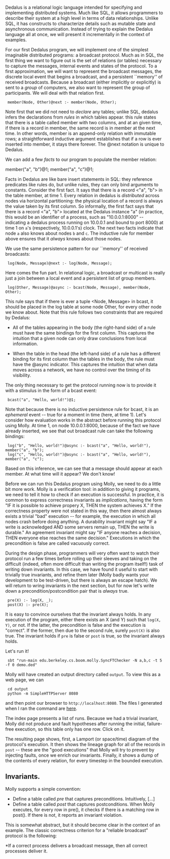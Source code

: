 Dedalus is a relational logic language intended for specifying and implementing distributed systems.
Much like SQL, it allows programmers to describe their system at a high level in terms of data relationships.
Unlike SQL, it has constructs to characterize details such as mutable state and asynchronous communication.  Instead of trying to explain the Dedalus language all at once, we will present it incrementally in the context of
examples.

For our first Dedalus program, we will implement one of the simplest imaginable distributed programs: a broadcast protocol.
Much as in SQL, the first thing we want to figure out is the set of relations (or tables) necessary to capture the
messages, internal events and states of the protocol.  To a first approximation, we will want to represent the broadcast messages,
the discrete local event that begins a broadcast, and a persistent ``memory'' of received broadcasts.  Because a broadcast
(either implicitly or explicitly) is sent to a *group* of computers, we also want to represent the group of participants.
We will deal with that relation first.

     member(Node, Other)@next :- member(Node, Other);

Note first that we did not need to *declare* any tables; unlike SQL, dedalus infers the declarations from *rules* in which tables appear.
this rule states that there is a table called member with two columns, and at an given time, if there is a record in member, the same record
is in member at the next time.  In other words, member is an append-only relation with immutable rows; a straightforward
inductive argument establishes that if a row is ever inserted into member, it stays there forever.  The @next notation is unique to Dedalus.


We can add a few *facts* to our program to populate the member relation:

member("a", "b")@1;
member("a", "c")@1;



Facts in Dedalus are like bare insert statements in SQL: they reference predicates like rules do, but unlike rules,
they can only bind arguments to constants.  Consider the first fact.  It says that there is a record <"a", "b">
in the table member, at time 1.  Every relation in dedalus is *distributed* across nodes via horizontal partitioning:
the physical location of a record is always the value taken by its first column.  So informally, the first fact says that
there is a record <"a", "b"> located at the Dedalus instance "a" (in practice, this would be an identifier of a process, such as "10.0.0.1:8000" -- indicating a dedalus process running on 10.0.0.1 and bound to port 8000)
at time 1 on `a`'s (respectively, 10.0.0.1's) clock.  The next two facts indicate that node `a` also knows about nodes `b` and `c`.
The inductive rule for member above ensures that it *always* knows about those nodes.


We use the same persistence pattern for our ``memory'' of received broadcasts:

     log(Node, Message)@next :- log(Node, Message);

Here comes the fun part.  In relational logic, a broadcast or multicast is really just a join between a local event and a persistent
list of group members.

     log(Other, Message)@async :- bcast(Node, Message), member(Node, Other);

This rule says that if there is ever a tuple <Node, Message> in bcast, it should be placed in the log table at some node Other, for every
other node we know about.  Note that this rule follows two constraints that are required by Dedalus:

 * All of the tables appearing in the body (the right-hand side) of a rule must have the same bindings for the first column.  This captures the intuition that a given node can only draw conclusions from local information.

 * When the table in the head (the left-hand side) of a rule has a different binding for its first column than the tables in the body, the rule must have the @async indicator.  This captures the intuition that when data moves across a network, we have no control over the timing of its visibility.

The only thing necessary to get the protocol running now is to provide it with a stimulus in the form of a bcast event:

     bcast("a", "Hello, world!")@1;

Note that because there is no inductive persistence rule for bcast, it is an *ephemeral* event -- true for a moment in time (here, at time 1).
Let's consider how evaluation works in the abstract before running this protocol using Molly.  At time 1, on node 10.0.0.1:8000,
because of the fact we have already inserted, we see that out broadcast rule can take the following bindings:

     log("b", "Hello, world!")@async :- bcast("a", "Hello, world!"), member("a", "b");
     log("c", "Hello, world!")@async :- bcast("a", "Hello, world!"), member("a", "c");

Based on this inference, we can see that a message should appear at each member.  At what time will it appear?  We don't know!

Before we can run this Dedalus program using Molly, we need to do a little bit more work.  Molly is a verification tool: in addition
to giving it programs, we need to tell it how to check if an execution is successful.  In practice, it is common to express correctness invariants as *implications*, having the form "IF it is possible to achieve propery X, THEN the system achieves X." If the correctness property were not stated in this way, then there almost always exists a trivial "bad" execution -- for example, the execution in which all nodes crash before doing anything.  A durability invariant might say "IF a write is acknowledged AND some servers remain up, THEN the write is durable."  An agreement invariant might say "IF anyone reaches a decision, THEN everyone else reaches the same decision."  Executions in which the precondition is false are called vacuously correct.

During the design phase, programmers will very often want to watch their protocol run a few times before rolling up their sleeves and taking on the difficult (indeed, often more difficult than writing the program itself!) task of writing down invariants.  In this case, we have found it useful to start with trivially true invariants, and refine them later (Molly badly wants your development to be test-driven, but there is always an escape hatch).  We will return to wring invariants in the next section, but for now let's write down a precondition/postcondition pair that is *always* true.

     pre(X) :- log(X, _);
     post(X) :- pre(X);

It is easy to convince ourselves that the invariant always holds.  In any execution of the program, either there exists an X (and Y) such that  `log(X, Y)`, or not.  If the latter, the precondition is false and the execution is "correct". If the former, then due to the second rule, surely `post(X)` is also true.  The invariant holds if `pre` is false or `post` is true, so the invariant always holds.



Let's run it!

     sbt "run-main edu.berkeley.cs.boom.molly.SyncFTChecker -N a,b,c -t 5 -f 0 demo.ded"

Molly will have created an output directory called `output`.  To view this as a web page, we can

     cd output
     python -m SimpleHTTPServer 8080
     
and then point our browser to `http://localhost:8080`.  The files I generated when I ran the command are [here](https://rawgit.com/palvaro/molly/master/demo_html/index.html).

The index page presents a list of runs.  Because we had a trivial invariant, Molly did not produce and fault hypotheses after running the initial, failure-free execution, so this table only has one row.  Click on it.

The resulting page shows, first, a Lamport (or space/time) diagram of the protocol's execution.  It then shows the lineage graph for all of the records in `post` -- these are the "good executions" that Molly will try to prevent by injecting faults, once we enrich our invariants.  Finally, it shows a dump of the contents of every relation, for every timestep in the bounded execution.

## Invariants.

Molly supports a simple convention:

 * Define a table called *pre* that captures preconditions.  Intuitively, [...]
 * Define a table called *post* that captures postconditions.  When Molly executes, for every row in pre(), it checks if there is a matching row in post().  If there is not, it reports an invariant violation.

This is somewhat abstract, but it should become clear in the context of an example.  The classic correctness criterion for a "reliable broadcast" protocol is the following:

*If a correct process delivers a broadcast message, then all correct processes deliver it.



